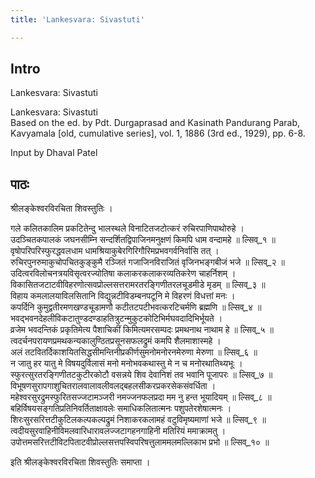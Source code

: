 ```yaml
---
title: 'Lankesvara: Sivastuti'

---
```

## Intro
  
  
  
  
 Lankesvara: Sivastuti   
  
  
  
  
Lankesvara: Sivastuti  
Based on the ed. by Pdt. Durgaprasad and Kasinath Pandurang Parab,  
Kavyamala [old, cumulative series], vol. 1, 1886 (3rd ed., 1929), pp. 6-8.  
  
  
Input by Dhaval Patel  
  
  
  
  
  


## पाठः
  
  
  
  
  
  
  
श्रीलङ्केश्वरविरचिता शिवस्तुतिः  ।  
  
गले कलितकालिम प्रकटितेन्दु भालस्थले विनाटितजटोत्करं रुचिरपाणिपाथोरुहे  ।  
उदञ्चितकपालकं जघनसीम्नि सन्दर्शितद्विपाजिनमनुक्षणं किमपि धाम वन्दामहे  ॥ ल्सिव्_१  ॥  
वृषोपरिपरिस्फुरद्धवलधाम धामश्रियाकुबेरगिरिगौरिमप्रभवगर्वनिर्वासि तत्  ।  
रुचिरपुनरुमाकुचोपचितकुङ्कुमै रञ्जितं गजाजिनविराजितं वृजिनभङ्गबीजं भजे  ॥ ल्सिव्_२  ॥  
उदित्वरविलोचनत्रयविसृत्वरज्योतिषा कलाकरकलाकरव्यतिकरेण चाहर्निशम्  ।  
विकासितजटाटवीविहरणोत्सवप्रोल्लसत्तरामरतरङ्गिणीतरलचूडमीडे मृडम्  ॥ ल्सिव्_३  ॥  
विहाय कमलालयाविलसितानि विद्युन्नटीविडम्बनपटूनि मे विहरणं विधत्तां मनः  ।  
कपर्दिनि कुमुद्वतीरमणखण्डचूडामणौ कटीतटपटीभवत्करटिचर्मणि ब्रह्मणि  ॥ ल्सिव्_४  ॥  
भवद्भवनदेहलीविकटातुण्डदण्डाहतित्रुटन्मुकुटकोटिभिर्मघवदादिभिर्भूयते  ।  
व्रजेम भवदन्तिकं प्रकृतिमेत्य पैशाचिकीं किमित्यमरसम्पदः प्रमथनाथ नाथाम हे  ॥ ल्सिव्_५  ॥  
त्वदर्चनपरायणप्रमथकन्यकालुण्ठितप्रसूनसफलद्रुमं कमपि शैलमाशास्महे  ।  
अलं तटवितर्दिकाशयितसिद्धसीमन्तिनीप्रकीर्णसुमनोमनोरनमेरुणा मेरुणा  ॥ ल्सिव्_६  ॥  
न जातु हर यातु मे विषयदुर्विलासं मनो मनोभवकथास्तु मे न च मनोरथातिथ्यभूः  ।  
स्फुरत्सुरतरङ्गिणीतटकुटीरकोटौ वसन्नये शिव देवानिशं तव भवानि पूजापरः  ॥ ल्सिव्_७  ॥  
विभूषणसुरापगाशुचितरालवालावलीवलद्बहलसीकरप्रकरसेकसंवर्धिता  ।  
महेश्वरसुरद्रुमस्फुरितसज्जटामञ्जरी नमज्जनफलप्रदा मम नु हन्त भूयादियम्  ॥ ल्सिव्_८  ॥  
बहिर्विषयसङ्गतिप्रतिनिवर्तिताक्षावलेः समाधिकलितात्मनः पशुपतेरशेषात्मनः  ।  
शिरःसुरसरित्तटीकुटिलकल्पकल्पद्रुमं निशाकरकलामहं वटुविमृष्यमाणां भजे  ॥ ल्सिव्_९  ॥  
त्वदीयसुरवाहिनीविमलवारिधारावलज्जटागहनगाहिनी मतिरियं ममाक्रामतु  ।  
उपोत्तमसरित्तटीविटपिताटवीप्रोल्लसत्तपस्विपरिषत्तुलाममलमल्लिकाभ प्रभो  ॥ ल्सिव्_१०  ॥  
  
  
इति श्रीलङ्केश्वरविरचिता शिवस्तुतिः समाप्ता  ।  
  
  
  
  
